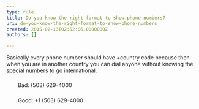 ```yaml
---
type: rule
title: Do you know the right format to show phone numbers?
uri: do-you-know-the-right-format-to-show-phone-numbers
created: 2015-02-13T02:52:06.0000000Z
authors: []

---
```




<span class='intro'> <p>Basically every phone number should have +country code because then when you are in another country you can dial anyone without knowing the special numbers to go international.</p> </span>

<p>​<img src="http&#58;//www.ssw.com.au/ssw/Standards/Rules/Images/Bad.png" alt="" style="margin&#58;5px;width&#58;16px;" /> Bad&#58; (503) 629-4000
   </p><p>
   <img src="http&#58;//www.ssw.com.au/ssw/Standards/Rules/Images/Good.png" alt="" style="margin&#58;5px;width&#58;16px;" /> Good&#58; +1 (503) 629-4000    
   </p>



